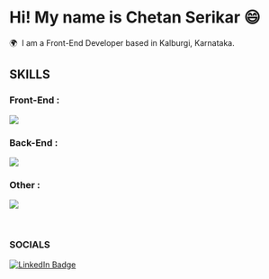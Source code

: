 Hi! My name is Chetan Serikar 😄
========================================================================================================================================

🌍  I am a Front-End Developer based in Kalburgi, Karnataka.
<br/>

## __SKILLS__

### Front-End :
<p align="start">
  <a href="https://skillicons.dev">
    <img src="https://skillicons.dev/icons?i=html,css,tailwind,sass,js,ts,react,redux" />
  </a>
</p>

### Back-End :
<p align="start">
  <a href="https://skillicons.dev">
    <img src="https://skillicons.dev/icons?i=nodejs,mysql,mongodb,express" />
  </a>
</p>

### Other :
<p align="start">
  <a href="https://skillicons.dev">
    <img src="https://skillicons.dev/icons?i=java,figma,php,github" />
  </a>
</p>

<br/>

### SOCIALS

<div id="badges">
  <a href="https://www.linkedin.com/in/stefan-topalovic-dev/">
    <img src="https://img.shields.io/badge/LinkedIn-blue?style=for-the-badge&logo=linkedin&logoColor=white" alt="LinkedIn Badge"/>
  </a>
</div>

